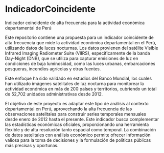 # IndicadorCoincidente
Indicador coincidente de alta frecuencia para la actividad económica departamental de Perú

Este repositorio contiene una propuesta para un indicador coincidente de alta frecuencia que mide la actividad económica departamental en el Perú, utilizando datos de luces nocturnas. Los datos provienen del satélite Visible Infrared Imaging Radiometer Suite (VIIRS), específicamente de la banda Day-Night (DNB), que se utiliza para capturar emisiones de luz en condiciones de baja luminosidad, como las luces urbanas, embarcaciones pesqueras, incendios agrícolas y otras fuentes.

Este enfoque ha sido validado en estudios del Banco Mundial, los cuales han utilizado imágenes satelitales de luz nocturna para monitorear la actividad económica en más de 200 países y territorios, cubriendo un total de 52,702 unidades administrativas desde 2012.

El objetivo de este proyecto es adaptar este tipo de análisis al contexto departamental en Perú, aprovechando la alta frecuencia de las observaciones satelitales para construir series temporales mensuales desde enero de 2012 hasta el presente. Este indicador busca complementar las estadísticas económicas oficiales, proporcionando una herramienta flexible y de alta resolución tanto espacial como temporal. La combinación de datos satelitales con análisis económico permite ofrecer información valiosa para la toma de decisiones y la formulación de políticas públicas más precisas y oportunas.
